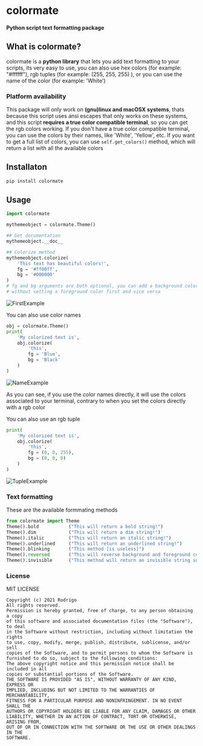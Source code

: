 
# colormate
#### Python script text formatting package

## What is colormate?
colormate is a **python library** that lets you add text formatting to your scripts,
its very easy to use, you can also use hex colors (for example: "#ffffff"), rgb 
tuples (for example: (255, 255, 255) ), or you can use the name of the color 
(for example: 'White')
### Platform availability
This package will only work on **(gnu)linux and macOSX systems**, thats because
this script uses ansi escapes that only works on these systems, and this script
**requires a true color compatible terminal**, so you  can get the rgb colors 
working. If you don't have a true color compatible terminal, you can use the colors
by their names, like 'White', 'Yellow', etc. If you want to get a full list of colors,
you can use ``self.get_colors()`` method, which will return a list with all the available
colors


## Installaton
```bash
pip install colormate
```

## Usage
```py
import colormate

mythemeobject = colormate.Theme()

## Get documentation
mythemeobject.__doc__

## Colorize method
mythemeobject.colorize(
    'This text has beautiful colors!',
    fg = '#ff00ff',
    bg = '#000000'
)
# fg and bg arguments are both optional, you can add a background color
# without setting a foreground color first and vice versa
```

![FirstExample](https://i.imgur.com/Hc0LxJ1.png)

You can also use color names

```py
obj = colormate.Theme()
print(
    'My colorized text is', 
    obj.colorize(
        'this', 
        fg = 'Blue',
        bg = 'Black'    
    )
)

```

![NameExample](https://i.imgur.com/Vz6r1du.png)

As you can see, if you use the color names directly, it will use the colors associated to your terminal, contrary to when
you set the colors directly with a rgb color

You can also use an rgb tuple

```py
print(
    'My colorized text is', 
    obj.colorize(
        'this', 
        fg = (0, 0, 255),
        bg = (0, 0, 0)  
    )
)
```
![TupleExample](https://i.imgur.com/lesUImW.png)

### Text formatting
These are the available formmating methods

```py
from colormate import Theme
Theme().bold           ("This will return a bold string!")  
Theme().dim            ("This will return a dim string!") 
Theme().italic         ("This will return an italic string!") 
Theme().underlined     ("This will return an underlined string!") 
Theme().blinking       ("This method [is useless]") 
Theme().reversed       ("This will reverse background and foreground colors") 
Theme().invisible      ("This method will return an invisible string so [it is also useless]") 
```

### License
MIT LICENSE
```
Copyright (c) 2021 Rodrigo
All rights reserved.
Permission is hereby granted, free of charge, to any person obtaining a copy
of this software and associated documentation files (the "Software"), to deal
in the Software without restriction, including without limitation the rights
to use, copy, modify, merge, publish, distribute, sublicense, and/or sell
copies of the Software, and to permit persons to whom the Software is
furnished to do so, subject to the following conditions:
The above copyright notice and this permission notice shall be included in all
copies or substantial portions of the Software.
THE SOFTWARE IS PROVIDED "AS IS", WITHOUT WARRANTY OF ANY KIND, EXPRESS OR
IMPLIED, INCLUDING BUT NOT LIMITED TO THE WARRANTIES OF MERCHANTABILITY,
FITNESS FOR A PARTICULAR PURPOSE AND NONINFRINGEMENT. IN NO EVENT SHALL THE
AUTHORS OR COPYRIGHT HOLDERS BE LIABLE FOR ANY CLAIM, DAMAGES OR OTHER
LIABILITY, WHETHER IN AN ACTION OF CONTRACT, TORT OR OTHERWISE, ARISING FROM,
OUT OF OR IN CONNECTION WITH THE SOFTWARE OR THE USE OR OTHER DEALINGS IN THE
SOFTWARE.

```

